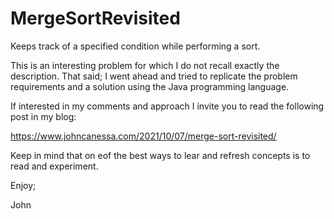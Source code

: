 # MergeSortRevisited
Keeps track of a specified condition while performing a sort.

This is an interesting problem for which I do not recall 
exactly the description. That said; I went ahead and tried
to replicate the problem requirements and a solution using
the Java programming language.

If interested in my comments and approach I invite you to
read the following post in my blog:

https://www.johncanessa.com/2021/10/07/merge-sort-revisited/

Keep in mind that on eof the best ways to lear and refresh
concepts is to read and experiment.

Enjoy;

John
